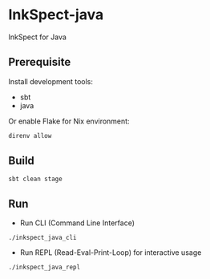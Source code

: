 # InkSpect-java

InkSpect for Java

## Prerequisite

Install development tools:
- sbt
- java 

Or enable Flake for Nix environment:

```bash
direnv allow
```

## Build

```
sbt clean stage
```

## Run

- Run CLI (Command Line Interface)

```
./inkspect_java_cli
```

- Run REPL (Read-Eval-Print-Loop) for interactive usage

```
./inkspect_java_repl
```